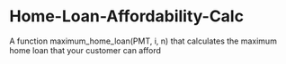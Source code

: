 # Home-Loan-Affordability-Calc
A function maximum_home_loan(PMT, i, n) that calculates the maximum home loan that your customer can afford
